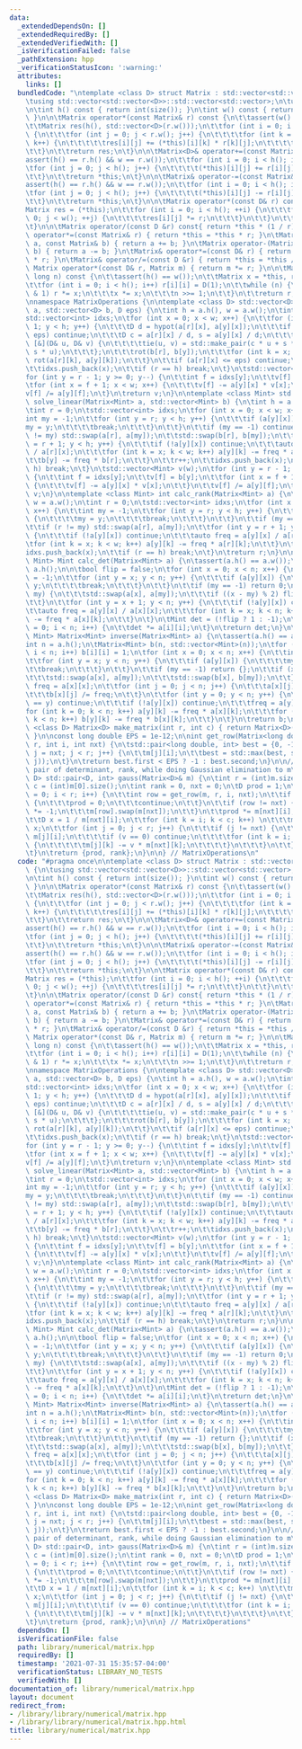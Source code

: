 ```yaml
---
data:
  _extendedDependsOn: []
  _extendedRequiredBy: []
  _extendedVerifiedWith: []
  _isVerificationFailed: false
  _pathExtension: hpp
  _verificationStatusIcon: ':warning:'
  attributes:
    links: []
  bundledCode: "\ntemplate <class D> struct Matrix : std::vector<std::vector<D>> {\n\
    \tusing std::vector<std::vector<D>>::std::vector<std::vector>;\n\tusing std::vector<std::vector<D>>::size;\n\
    \n\tint h() const { return int(size()); }\n\tint w() const { return int((*this)[0].size());\
    \ }\n\n\tMatrix operator*(const Matrix& r) const {\n\t\tassert(w() == r.h());\n\
    \t\tMatrix res(h(), std::vector<D>(r.w()));\n\t\tfor (int i = 0; i < h(); i++)\
    \ {\n\t\t\tfor (int j = 0; j < r.w(); j++) {\n\t\t\t\tfor (int k = 0; k < w();\
    \ k++) {\n\t\t\t\t\tres[i][j] += (*this)[i][k] * r[k][j];\n\t\t\t\t}\n\t\t\t}\n\
    \t\t}\n\t\treturn res;\n\t}\n\n\tMatrix<D>& operator+=(const Matrix& r) {\n\t\t\
    assert(h() == r.h() && w == r.w());\n\t\tfor (int i = 0; i < h(); i++) {\n\t\t\
    \tfor (int j = 0; j < h(); j++) {\n\t\t\t\t(*this)[i][j] += r[i][j];\n\t\t\t}\n\
    \t\t}\n\t\treturn *this;\n\t}\n\n\tMatrix& operator-=(const Matrix& r) {\n\t\t\
    assert(h() == r.h() && w == r.w());\n\t\tfor (int i = 0; i < h(); i++) {\n\t\t\
    \tfor (int j = 0; j < h(); j++) {\n\t\t\t\t(*this)[i][j] -= r[i][j];\n\t\t\t}\n\
    \t\t}\n\t\treturn *this;\n\t}\n\n\tMatrix operator*(const D& r) const {\n\t\t\
    Matrix res = (*this);\n\t\tfor (int i = 0; i < h(); ++i) {\n\t\t\tfor (int j =\
    \ 0; j < w(); ++j) {\n\t\t\t\tres[i][j] *= r;\n\t\t\t}\n\t\t}\n\t\treturn res;\n\
    \t}\n\n\tMatrix operator/(const D &r) const{ return *this * (1 / r); }\n\tMatrix&\
    \ operator*=(const Matrix& r) { return *this = *this * r; }\n\tMatrix operator+(Matrix\
    \ a, const Matrix& b) { return a += b; }\n\tMatrix operator-(Matrix a, const Matrix&\
    \ b) { return a -= b; }\n\tMatrix& operator*=(const D& r) { return *this = *this\
    \ * r; }\n\tMatrix& operator/=(const D &r) { return *this = *this / r; }\n\tfriend\
    \ Matrix operator*(const D& r, Matrix m) { return m *= r; }\n\n\tMatrix pow(long\
    \ long n) const {\n\t\tassert(h() == w());\n\t\tMatrix x = *this, r(h(), std::vector<D>(w()));\n\
    \t\tfor (int i = 0; i < h(); i++) r[i][i] = D(1);\n\t\twhile (n) {\n\t\t\tif (n\
    \ & 1) r *= x;\n\t\t\tx *= x;\n\t\t\tn >>= 1;\n\t\t}\n\t\treturn r;\n\t}\n};\n\
    \nnamespace MatrixOperations {\n\ntemplate <class D> std::vector<D> solve_linear(Matrix<D>\
    \ a, std::vector<D> b, D eps) {\n\tint h = a.h(), w = a.w();\n\tint r = 0;\n\t\
    std::vector<int> idxs;\n\tfor (int x = 0; x < w; x++) {\n\t\tfor (int y = r +\
    \ 1; y < h; y++) {\n\t\t\tD d = hypot(a[r][x], a[y][x]);\n\t\t\tif (abs(d) <=\
    \ eps) continue;\n\t\t\tD c = a[r][x] / d, s = a[y][x] / d;\n\t\t\tauto rot =\
    \ [&](D& u, D& v) {\n\t\t\t\ttie(u, v) = std::make_pair(c * u + s * v, c * v -\
    \ s * u);\n\t\t\t};\n\t\t\trot(b[r], b[y]);\n\t\t\tfor (int k = x; k < w; k++)\
    \ rot(a[r][k], a[y][k]);\n\t\t}\n\t\tif (a[r][x] <= eps) continue;\n\t\tr++;\n\
    \t\tidxs.push_back(x);\n\t\tif (r == h) break;\n\t}\n\tstd::vector<D> v(w);\n\t\
    for (int y = r - 1; y >= 0; y--) {\n\t\tint f = idxs[y];\n\t\tv[f] = b[y];\n\t\
    \tfor (int x = f + 1; x < w; x++) {\n\t\t\tv[f] -= a[y][x] * v[x];\n\t\t}\n\t\t\
    v[f] /= a[y][f];\n\t}\n\treturn v;\n}\n\ntemplate <class Mint> std::vector<Mint>\
    \ solve_linear(Matrix<Mint> a, std::vector<Mint> b) {\n\tint h = a.h(), w = a.w();\n\
    \tint r = 0;\n\tstd::vector<int> idxs;\n\tfor (int x = 0; x < w; x++) {\n\t\t\
    int my = -1;\n\t\tfor (int y = r; y < h; y++) {\n\t\t\tif (a[y][x]) {\n\t\t\t\t\
    my = y;\n\t\t\t\tbreak;\n\t\t\t}\n\t\t}\n\t\tif (my == -1) continue;\n\t\tif (r\
    \ != my) std::swap(a[r], a[my]);\n\t\tstd::swap(b[r], b[my]);\n\t\tfor (int y\
    \ = r + 1; y < h; y++) {\n\t\t\tif (!a[y][x]) continue;\n\t\t\tauto freq = a[y][x]\
    \ / a[r][x];\n\t\t\tfor (int k = x; k < w; k++) a[y][k] -= freq * a[r][k];\n\t\
    \t\tb[y] -= freq * b[r];\n\t\t}\n\t\tr++;\n\t\tidxs.push_back(x);\n\t\tif (r ==\
    \ h) break;\n\t}\n\tstd::vector<Mint> v(w);\n\tfor (int y = r - 1; y >= 0; y--)\
    \ {\n\t\tint f = idxs[y];\n\t\tv[f] = b[y];\n\t\tfor (int x = f + 1; x < w; x++)\
    \ {\n\t\t\tv[f] -= a[y][x] * v[x];\n\t\t}\n\t\tv[f] /= a[y][f];\n\t}\n\treturn\
    \ v;\n}\n\ntemplate <class Mint> int calc_rank(Matrix<Mint> a) {\n\tint h = a.h(),\
    \ w = a.w();\n\tint r = 0;\n\tstd::vector<int> idxs;\n\tfor (int x = 0; x < w;\
    \ x++) {\n\t\tint my = -1;\n\t\tfor (int y = r; y < h; y++) {\n\t\t\tif (a[y][x])\
    \ {\n\t\t\t\tmy = y;\n\t\t\t\tbreak;\n\t\t\t}\n\t\t}\n\t\tif (my == -1) continue;\n\
    \t\tif (r != my) std::swap(a[r], a[my]);\n\t\tfor (int y = r + 1; y < h; y++)\
    \ {\n\t\t\tif (!a[y][x]) continue;\n\t\t\tauto freq = a[y][x] / a[r][x];\n\t\t\
    \tfor (int k = x; k < w; k++) a[y][k] -= freq * a[r][k];\n\t\t}\n\t\tr++;\n\t\t\
    idxs.push_back(x);\n\t\tif (r == h) break;\n\t}\n\treturn r;\n}\n\ntemplate <class\
    \ Mint> Mint calc_det(Matrix<Mint> a) {\n\tassert(a.h() == a.w());\n\tint n =\
    \ a.h();\n\n\tbool flip = false;\n\tfor (int x = 0; x < n; x++) {\n\t\tint my\
    \ = -1;\n\t\tfor (int y = x; y < n; y++) {\n\t\t\tif (a[y][x]) {\n\t\t\t\tmy =\
    \ y;\n\t\t\t\tbreak;\n\t\t\t}\n\t\t}\n\t\tif (my == -1) return 0;\n\t\tif (x !=\
    \ my) {\n\t\t\tstd::swap(a[x], a[my]);\n\t\t\tif ((x - my) % 2) flip = !flip;\n\
    \t\t}\n\t\tfor (int y = x + 1; y < n; y++) {\n\t\t\tif (!a[y][x]) continue;\n\t\
    \t\tauto freq = a[y][x] / a[x][x];\n\t\t\tfor (int k = x; k < n; k++) a[y][k]\
    \ -= freq * a[x][k];\n\t\t}\n\t}\n\tMint det = (!flip ? 1 : -1);\n\tfor (int i\
    \ = 0; i < n; i++) {\n\t\tdet *= a[i][i];\n\t}\n\treturn det;\n}\n\ntemplate <class\
    \ Mint> Matrix<Mint> inverse(Matrix<Mint> a) {\n\tassert(a.h() == a.w());\n\t\
    int n = a.h();\n\tMatrix<Mint> b(n, std::vector<Mint>(n));\n\tfor (int i = 0;\
    \ i < n; i++) b[i][i] = 1;\n\tfor (int x = 0; x < n; x++) {\n\t\tint my = -1;\n\
    \t\tfor (int y = x; y < n; y++) {\n\t\t\tif (a[y][x]) {\n\t\t\t\tmy = y;\n\t\t\
    \t\tbreak;\n\t\t\t}\n\t\t}\n\t\tif (my == -1) return {};\n\t\tif (x != my) {\n\
    \t\t\tstd::swap(a[x], a[my]);\n\t\t\tstd::swap(b[x], b[my]);\n\t\t}\n\t\tauto\
    \ freq = a[x][x];\n\t\tfor (int j = 0; j < n; j++) {\n\t\t\ta[x][j] /= freq;\n\
    \t\t\tb[x][j] /= freq;\n\t\t}\n\t\tfor (int y = 0; y < n; y++) {\n\t\t\tif (x\
    \ == y) continue;\n\t\t\tif (!a[y][x]) continue;\n\t\t\tfreq = a[y][x];\n\t\t\t\
    for (int k = 0; k < n; k++) a[y][k] -= freq * a[x][k];\n\t\t\tfor (int k = 0;\
    \ k < n; k++) b[y][k] -= freq * b[x][k];\n\t\t}\n\t}\n\treturn b;\n}\n\ntemplate\
    \ <class D> Matrix<D> make_matrix(int r, int c) { return Matrix<D>(r, std::vector<D>(c));\
    \ }\n\nconst long double EPS = 1e-12;\n\nint get_row(Matrix<long double>& m, int\
    \ r, int i, int nxt) {\n\tstd::pair<long double, int> best = {0, -1};\n\tfor (int\
    \ j = nxt; j < r; j++) {\n\t\tm[j][i];\n\t\tbest = std::max(best, std::make_pair(std::abs(m[j][i]),\
    \ j));\n\t}\n\treturn best.first < EPS ? -1 : best.second;\n}\n\n// returns a\
    \ pair of determinant, rank, while doing Gaussian elimination to m\ntemplate <class\
    \ D> std::pair<D, int> gauss(Matrix<D>& m) {\n\tint r = (int)m.size();\n\tint\
    \ c = (int)m[0].size();\n\tint rank = 0, nxt = 0;\n\tD prod = 1;\n\tfor (int i\
    \ = 0; i < r; i++) {\n\t\tint row = get_row(m, r, i, nxt);\n\t\tif (row == -1)\
    \ {\n\t\t\tprod = 0;\n\t\t\tcontinue;\n\t\t}\n\t\tif (row != nxt) {\n\t\t\tprod\
    \ *= -1;\n\t\t\tm[row].swap(m[nxt]);\n\t\t}\n\t\tprod *= m[nxt][i];\n\t\trank++;\n\
    \t\tD x = 1 / m[nxt][i];\n\t\tfor (int k = i; k < c; k++) \n\t\t\tm[nxt][k] *=\
    \ x;\n\t\tfor (int j = 0; j < r; j++) {\n\t\t\tif (j != nxt) {\n\t\t\t\tD v =\
    \ m[j][i];\n\t\t\t\tif (v == 0) continue;\n\t\t\t\tfor (int k = i; k < c; k++)\
    \ {\n\t\t\t\t\tm[j][k] -= v * m[nxt][k];\n\t\t\t\t}\n\t\t\t}\n\t\t}\n\t\tnxt++;\n\
    \t}\n\treturn {prod, rank};\n}\n\n} // MatrixOperations\n"
  code: "#pragma once\n\ntemplate <class D> struct Matrix : std::vector<std::vector<D>>\
    \ {\n\tusing std::vector<std::vector<D>>::std::vector<std::vector>;\n\tusing std::vector<std::vector<D>>::size;\n\
    \n\tint h() const { return int(size()); }\n\tint w() const { return int((*this)[0].size());\
    \ }\n\n\tMatrix operator*(const Matrix& r) const {\n\t\tassert(w() == r.h());\n\
    \t\tMatrix res(h(), std::vector<D>(r.w()));\n\t\tfor (int i = 0; i < h(); i++)\
    \ {\n\t\t\tfor (int j = 0; j < r.w(); j++) {\n\t\t\t\tfor (int k = 0; k < w();\
    \ k++) {\n\t\t\t\t\tres[i][j] += (*this)[i][k] * r[k][j];\n\t\t\t\t}\n\t\t\t}\n\
    \t\t}\n\t\treturn res;\n\t}\n\n\tMatrix<D>& operator+=(const Matrix& r) {\n\t\t\
    assert(h() == r.h() && w == r.w());\n\t\tfor (int i = 0; i < h(); i++) {\n\t\t\
    \tfor (int j = 0; j < h(); j++) {\n\t\t\t\t(*this)[i][j] += r[i][j];\n\t\t\t}\n\
    \t\t}\n\t\treturn *this;\n\t}\n\n\tMatrix& operator-=(const Matrix& r) {\n\t\t\
    assert(h() == r.h() && w == r.w());\n\t\tfor (int i = 0; i < h(); i++) {\n\t\t\
    \tfor (int j = 0; j < h(); j++) {\n\t\t\t\t(*this)[i][j] -= r[i][j];\n\t\t\t}\n\
    \t\t}\n\t\treturn *this;\n\t}\n\n\tMatrix operator*(const D& r) const {\n\t\t\
    Matrix res = (*this);\n\t\tfor (int i = 0; i < h(); ++i) {\n\t\t\tfor (int j =\
    \ 0; j < w(); ++j) {\n\t\t\t\tres[i][j] *= r;\n\t\t\t}\n\t\t}\n\t\treturn res;\n\
    \t}\n\n\tMatrix operator/(const D &r) const{ return *this * (1 / r); }\n\tMatrix&\
    \ operator*=(const Matrix& r) { return *this = *this * r; }\n\tMatrix operator+(Matrix\
    \ a, const Matrix& b) { return a += b; }\n\tMatrix operator-(Matrix a, const Matrix&\
    \ b) { return a -= b; }\n\tMatrix& operator*=(const D& r) { return *this = *this\
    \ * r; }\n\tMatrix& operator/=(const D &r) { return *this = *this / r; }\n\tfriend\
    \ Matrix operator*(const D& r, Matrix m) { return m *= r; }\n\n\tMatrix pow(long\
    \ long n) const {\n\t\tassert(h() == w());\n\t\tMatrix x = *this, r(h(), std::vector<D>(w()));\n\
    \t\tfor (int i = 0; i < h(); i++) r[i][i] = D(1);\n\t\twhile (n) {\n\t\t\tif (n\
    \ & 1) r *= x;\n\t\t\tx *= x;\n\t\t\tn >>= 1;\n\t\t}\n\t\treturn r;\n\t}\n};\n\
    \nnamespace MatrixOperations {\n\ntemplate <class D> std::vector<D> solve_linear(Matrix<D>\
    \ a, std::vector<D> b, D eps) {\n\tint h = a.h(), w = a.w();\n\tint r = 0;\n\t\
    std::vector<int> idxs;\n\tfor (int x = 0; x < w; x++) {\n\t\tfor (int y = r +\
    \ 1; y < h; y++) {\n\t\t\tD d = hypot(a[r][x], a[y][x]);\n\t\t\tif (abs(d) <=\
    \ eps) continue;\n\t\t\tD c = a[r][x] / d, s = a[y][x] / d;\n\t\t\tauto rot =\
    \ [&](D& u, D& v) {\n\t\t\t\ttie(u, v) = std::make_pair(c * u + s * v, c * v -\
    \ s * u);\n\t\t\t};\n\t\t\trot(b[r], b[y]);\n\t\t\tfor (int k = x; k < w; k++)\
    \ rot(a[r][k], a[y][k]);\n\t\t}\n\t\tif (a[r][x] <= eps) continue;\n\t\tr++;\n\
    \t\tidxs.push_back(x);\n\t\tif (r == h) break;\n\t}\n\tstd::vector<D> v(w);\n\t\
    for (int y = r - 1; y >= 0; y--) {\n\t\tint f = idxs[y];\n\t\tv[f] = b[y];\n\t\
    \tfor (int x = f + 1; x < w; x++) {\n\t\t\tv[f] -= a[y][x] * v[x];\n\t\t}\n\t\t\
    v[f] /= a[y][f];\n\t}\n\treturn v;\n}\n\ntemplate <class Mint> std::vector<Mint>\
    \ solve_linear(Matrix<Mint> a, std::vector<Mint> b) {\n\tint h = a.h(), w = a.w();\n\
    \tint r = 0;\n\tstd::vector<int> idxs;\n\tfor (int x = 0; x < w; x++) {\n\t\t\
    int my = -1;\n\t\tfor (int y = r; y < h; y++) {\n\t\t\tif (a[y][x]) {\n\t\t\t\t\
    my = y;\n\t\t\t\tbreak;\n\t\t\t}\n\t\t}\n\t\tif (my == -1) continue;\n\t\tif (r\
    \ != my) std::swap(a[r], a[my]);\n\t\tstd::swap(b[r], b[my]);\n\t\tfor (int y\
    \ = r + 1; y < h; y++) {\n\t\t\tif (!a[y][x]) continue;\n\t\t\tauto freq = a[y][x]\
    \ / a[r][x];\n\t\t\tfor (int k = x; k < w; k++) a[y][k] -= freq * a[r][k];\n\t\
    \t\tb[y] -= freq * b[r];\n\t\t}\n\t\tr++;\n\t\tidxs.push_back(x);\n\t\tif (r ==\
    \ h) break;\n\t}\n\tstd::vector<Mint> v(w);\n\tfor (int y = r - 1; y >= 0; y--)\
    \ {\n\t\tint f = idxs[y];\n\t\tv[f] = b[y];\n\t\tfor (int x = f + 1; x < w; x++)\
    \ {\n\t\t\tv[f] -= a[y][x] * v[x];\n\t\t}\n\t\tv[f] /= a[y][f];\n\t}\n\treturn\
    \ v;\n}\n\ntemplate <class Mint> int calc_rank(Matrix<Mint> a) {\n\tint h = a.h(),\
    \ w = a.w();\n\tint r = 0;\n\tstd::vector<int> idxs;\n\tfor (int x = 0; x < w;\
    \ x++) {\n\t\tint my = -1;\n\t\tfor (int y = r; y < h; y++) {\n\t\t\tif (a[y][x])\
    \ {\n\t\t\t\tmy = y;\n\t\t\t\tbreak;\n\t\t\t}\n\t\t}\n\t\tif (my == -1) continue;\n\
    \t\tif (r != my) std::swap(a[r], a[my]);\n\t\tfor (int y = r + 1; y < h; y++)\
    \ {\n\t\t\tif (!a[y][x]) continue;\n\t\t\tauto freq = a[y][x] / a[r][x];\n\t\t\
    \tfor (int k = x; k < w; k++) a[y][k] -= freq * a[r][k];\n\t\t}\n\t\tr++;\n\t\t\
    idxs.push_back(x);\n\t\tif (r == h) break;\n\t}\n\treturn r;\n}\n\ntemplate <class\
    \ Mint> Mint calc_det(Matrix<Mint> a) {\n\tassert(a.h() == a.w());\n\tint n =\
    \ a.h();\n\n\tbool flip = false;\n\tfor (int x = 0; x < n; x++) {\n\t\tint my\
    \ = -1;\n\t\tfor (int y = x; y < n; y++) {\n\t\t\tif (a[y][x]) {\n\t\t\t\tmy =\
    \ y;\n\t\t\t\tbreak;\n\t\t\t}\n\t\t}\n\t\tif (my == -1) return 0;\n\t\tif (x !=\
    \ my) {\n\t\t\tstd::swap(a[x], a[my]);\n\t\t\tif ((x - my) % 2) flip = !flip;\n\
    \t\t}\n\t\tfor (int y = x + 1; y < n; y++) {\n\t\t\tif (!a[y][x]) continue;\n\t\
    \t\tauto freq = a[y][x] / a[x][x];\n\t\t\tfor (int k = x; k < n; k++) a[y][k]\
    \ -= freq * a[x][k];\n\t\t}\n\t}\n\tMint det = (!flip ? 1 : -1);\n\tfor (int i\
    \ = 0; i < n; i++) {\n\t\tdet *= a[i][i];\n\t}\n\treturn det;\n}\n\ntemplate <class\
    \ Mint> Matrix<Mint> inverse(Matrix<Mint> a) {\n\tassert(a.h() == a.w());\n\t\
    int n = a.h();\n\tMatrix<Mint> b(n, std::vector<Mint>(n));\n\tfor (int i = 0;\
    \ i < n; i++) b[i][i] = 1;\n\tfor (int x = 0; x < n; x++) {\n\t\tint my = -1;\n\
    \t\tfor (int y = x; y < n; y++) {\n\t\t\tif (a[y][x]) {\n\t\t\t\tmy = y;\n\t\t\
    \t\tbreak;\n\t\t\t}\n\t\t}\n\t\tif (my == -1) return {};\n\t\tif (x != my) {\n\
    \t\t\tstd::swap(a[x], a[my]);\n\t\t\tstd::swap(b[x], b[my]);\n\t\t}\n\t\tauto\
    \ freq = a[x][x];\n\t\tfor (int j = 0; j < n; j++) {\n\t\t\ta[x][j] /= freq;\n\
    \t\t\tb[x][j] /= freq;\n\t\t}\n\t\tfor (int y = 0; y < n; y++) {\n\t\t\tif (x\
    \ == y) continue;\n\t\t\tif (!a[y][x]) continue;\n\t\t\tfreq = a[y][x];\n\t\t\t\
    for (int k = 0; k < n; k++) a[y][k] -= freq * a[x][k];\n\t\t\tfor (int k = 0;\
    \ k < n; k++) b[y][k] -= freq * b[x][k];\n\t\t}\n\t}\n\treturn b;\n}\n\ntemplate\
    \ <class D> Matrix<D> make_matrix(int r, int c) { return Matrix<D>(r, std::vector<D>(c));\
    \ }\n\nconst long double EPS = 1e-12;\n\nint get_row(Matrix<long double>& m, int\
    \ r, int i, int nxt) {\n\tstd::pair<long double, int> best = {0, -1};\n\tfor (int\
    \ j = nxt; j < r; j++) {\n\t\tm[j][i];\n\t\tbest = std::max(best, std::make_pair(std::abs(m[j][i]),\
    \ j));\n\t}\n\treturn best.first < EPS ? -1 : best.second;\n}\n\n// returns a\
    \ pair of determinant, rank, while doing Gaussian elimination to m\ntemplate <class\
    \ D> std::pair<D, int> gauss(Matrix<D>& m) {\n\tint r = (int)m.size();\n\tint\
    \ c = (int)m[0].size();\n\tint rank = 0, nxt = 0;\n\tD prod = 1;\n\tfor (int i\
    \ = 0; i < r; i++) {\n\t\tint row = get_row(m, r, i, nxt);\n\t\tif (row == -1)\
    \ {\n\t\t\tprod = 0;\n\t\t\tcontinue;\n\t\t}\n\t\tif (row != nxt) {\n\t\t\tprod\
    \ *= -1;\n\t\t\tm[row].swap(m[nxt]);\n\t\t}\n\t\tprod *= m[nxt][i];\n\t\trank++;\n\
    \t\tD x = 1 / m[nxt][i];\n\t\tfor (int k = i; k < c; k++) \n\t\t\tm[nxt][k] *=\
    \ x;\n\t\tfor (int j = 0; j < r; j++) {\n\t\t\tif (j != nxt) {\n\t\t\t\tD v =\
    \ m[j][i];\n\t\t\t\tif (v == 0) continue;\n\t\t\t\tfor (int k = i; k < c; k++)\
    \ {\n\t\t\t\t\tm[j][k] -= v * m[nxt][k];\n\t\t\t\t}\n\t\t\t}\n\t\t}\n\t\tnxt++;\n\
    \t}\n\treturn {prod, rank};\n}\n\n} // MatrixOperations"
  dependsOn: []
  isVerificationFile: false
  path: library/numerical/matrix.hpp
  requiredBy: []
  timestamp: '2021-07-31 15:35:57-04:00'
  verificationStatus: LIBRARY_NO_TESTS
  verifiedWith: []
documentation_of: library/numerical/matrix.hpp
layout: document
redirect_from:
- /library/library/numerical/matrix.hpp
- /library/library/numerical/matrix.hpp.html
title: library/numerical/matrix.hpp
---
```

